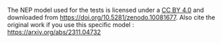 The NEP model used for the tests is licensed under a [CC BY 4.0](https://creativecommons.org/licenses/by/4.0/legalcode) and
downloaded from https://doi.org/10.5281/zenodo.10081677. Also cite the original work if you use this
specific model : https://arxiv.org/abs/2311.04732
